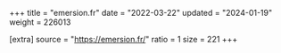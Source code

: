 +++
title = "emersion.fr"
date = "2022-03-22"
updated = "2024-01-19"
weight = 226013

[extra]
source = "https://emersion.fr/"
ratio = 1
size = 221
+++
